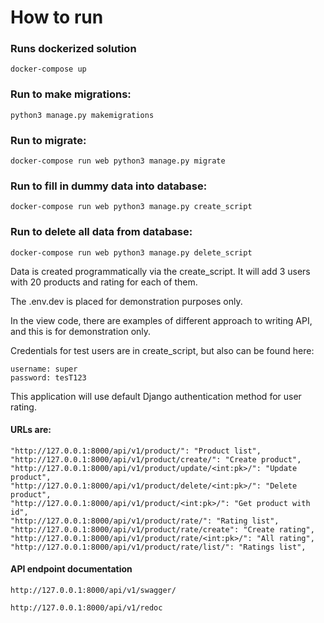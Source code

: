 # How to run

### Runs dockerized solution
```
docker-compose up
```

### Run to make migrations:
```
python3 manage.py makemigrations
```

### Run to migrate:
```
docker-compose run web python3 manage.py migrate
```

### Run to fill in dummy data into database:
```
docker-compose run web python3 manage.py create_script
```

### Run to delete all data from database:   
```
docker-compose run web python3 manage.py delete_script
```

Data is created programmatically via the create_script. It will add 3 users with 20 products and rating for each of them.

The .env.dev is placed for demonstration purposes only.

In the view code, there are examples of different approach to writing API, and this is for demonstration only.

Credentials for test users are in create_script, but also can be found here:
```
username: super
password: tesT123
```

This application will use default Django authentication method for user rating.

#### URLs are:
```
"http://127.0.0.1:8000/api/v1/product/": "Product list",
"http://127.0.0.1:8000/api/v1/product/create/": "Create product",
"http://127.0.0.1:8000/api/v1/product/update/<int:pk>/": "Update product",
"http://127.0.0.1:8000/api/v1/product/delete/<int:pk>/": "Delete product",
"http://127.0.0.1:8000/api/v1/product/<int:pk>/": "Get product with id",
"http://127.0.0.1:8000/api/v1/product/rate/": "Rating list",
"http://127.0.0.1:8000/api/v1/product/rate/create": "Create rating",
"http://127.0.0.1:8000/api/v1/product/rate/<int:pk>/": "All rating",
"http://127.0.0.1:8000/api/v1/product/rate/list/": "Ratings list",
```

#### API endpoint documentation
```
http://127.0.0.1:8000/api/v1/swagger/
```
```
http://127.0.0.1:8000/api/v1/redoc
```
